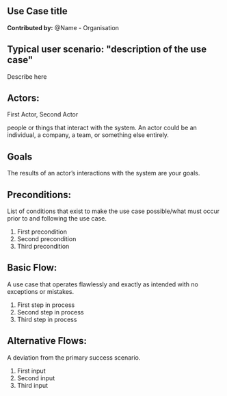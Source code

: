 
## Use Case title

**Contributed by:** @Name - Organisation

## Typical user scenario: "description of the use case"

Describe here 

## Actors: 
First Actor, Second Actor

people or things that interact with the system. An actor could be an individual, a company, a team, or something else entirely.

## Goals 
The results of an actor’s interactions with the system are your goals.

## Preconditions: 
List of conditions that exist to make the use case possible/what must occur prior to and following the use case.
1. First precondition
2. Second precondition
3. Third precondition

## Basic Flow: 
A use case that operates flawlessly and exactly as intended with no exceptions or mistakes.
1. First step in process
2. Second step in process
3. Third step in process


## Alternative Flows: 
A deviation from the primary success scenario.
1.	First input
2.	Second input
3.  Third input
